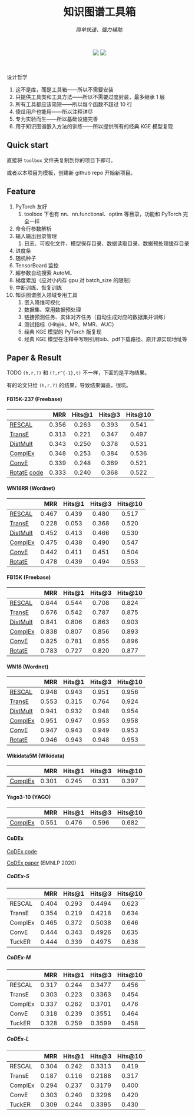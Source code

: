 <h1 align="center">知识图谱工具箱</h1>

*<p align="center">简单快速、强力辅助.</p>*

<br/>
<p align="center">
  <a href="https://github.com/LinXueyuanStdio/KGE-toolbox"><img src="https://img.shields.io/badge/license-Apache2.0-blue.svg?label=License&style=flat" /></a>
  <a href="https://github.com/LinXueyuanStdio/KGE-toolbox"><img src="https://img.shields.io/badge/PRs-welcome-brightgreen.svg?style=flat" /></a>
</p>
<br/>

设计哲学

1. 这不是库，而是工具箱——所以不需要安装
2. 只提供工具类和工具方法——所以不需要过度封装，最多继承 1 层
3. 所有工具都应该简短——所以每个函数不超过 10 行
4. 傻瓜用户也能用——所以注释详尽
5. 专为实验而生——所以基础设施完善
6. 用于知识图谱嵌入方法的训练——所以提供所有的经典 KGE 模型复现

## Quick start

直接将 `toolbox` 文件夹复制到你的项目下即可。

或者以本项目为模板，创建新 github repo 开始新项目。

## Feature

1. PyTorch 友好
    1. toolbox 下也有 nn、nn.functional、optim 等目录，功能和 PyTorch 完全一样
2. 命令行参数解析
3. 输入输出目录管理
    1. 日志、可视化文件、模型保存目录、数据读取目录、数据预处理缓存目录
4. 进度条
5. 随机种子
6. TensorBoard 监控
7. 超参数自动搜索 AutoML
8. 梯度累加（应对小内存 gpu 对 batch_size 的限制）
9. 中断训练、恢复训练
2. 知识图谱嵌入领域专用工具
    1. 嵌入降维可视化
    2. 数据集、常用数据预处理
    3. 链接预测任务、实体对齐任务（自动生成对应的数据集并训练）
    4. 测试指标（Hit@k、MR、MMR、AUC）
    5. 经典 KGE 模型的 PyTorch 版复现
    6. 经典 KGE 模型在注释中写明引用bib、pdf下载路径、原开源实现地址等

## Paper & Result

TODO `(h,r,?)` 和 `(?,r^{-1},t)` 不一样，下面的是平均结果。

有的论文只给 `(h,r,?)` 的结果，导致结果偏高，很坑。

#### FB15K-237 (Freebase)

|                                                                                                                                  |   MRR | Hits@1 | Hits@3 | Hits@10 |
| -------------------------------------------------------------------------------------------------------------------------------- | ----: | :----: | :----: | :-----: |
| [RESCAL](http://www.icml-2011.org/papers/438_icmlpaper.pdf)                                                                      | 0.356 | 0.263  | 0.393  |  0.541  |
| [TransE](https://papers.nips.cc/paper/5071-translating-embeddings-for-modeling-multi-relational-data)                            | 0.313 | 0.221  | 0.347  |  0.497  |
| [DistMult](https://www.microsoft.com/en-us/research/wp-content/uploads/2016/02/ICLR2015_updated.pdf)                             | 0.343 | 0.250  | 0.378  |  0.531  |
| [ComplEx](http://proceedings.mlr.press/v48/trouillon16.pdf)                                                                      | 0.348 | 0.253  | 0.384  |  0.536  |
| [ConvE](https://arxiv.org/abs/1707.01476)                                                                                        | 0.339 | 0.248  | 0.369  |  0.521  |
| [RotatE](https://openreview.net/pdf?id=HkgEQnRqYQ) [code](https://github.com/DeepGraphLearning/KnowledgeGraphEmbedding) | 0.333 | 0.240  | 0.368  |  0.522  |

#### WN18RR (Wordnet)

|                                                                                                       |   MRR | Hits@1 | Hits@3 | Hits@10 |
| ----------------------------------------------------------------------------------------------------- | ----: | :----: | :----: | :-----: |
| [RESCAL](http://www.icml-2011.org/papers/438_icmlpaper.pdf)                                           | 0.467 | 0.439  | 0.480  |  0.517  |
| [TransE](https://papers.nips.cc/paper/5071-translating-embeddings-for-modeling-multi-relational-data) | 0.228 | 0.053  | 0.368  |  0.520  |
| [DistMult](https://www.microsoft.com/en-us/research/wp-content/uploads/2016/02/ICLR2015_updated.pdf)  | 0.452 | 0.413  | 0.466  |  0.530  |
| [ComplEx](http://proceedings.mlr.press/v48/trouillon16.pdf)                                           | 0.475 | 0.438  | 0.490  |  0.547  |
| [ConvE](https://arxiv.org/abs/1707.01476)                                                             | 0.442 | 0.411  | 0.451  |  0.504  |
| [RotatE](https://openreview.net/pdf?id=HkgEQnRqYQ)                                                    | 0.478 | 0.439  | 0.494  |  0.553  |

#### FB15K (Freebase)

|                                                                                                       |   MRR | Hits@1 | Hits@3 | Hits@10 |
| ----------------------------------------------------------------------------------------------------- | ----: | :----: | :----: | :-----: |
| [RESCAL](http://www.icml-2011.org/papers/438_icmlpaper.pdf)                                           | 0.644 | 0.544  | 0.708  |  0.824  |
| [TransE](https://papers.nips.cc/paper/5071-translating-embeddings-for-modeling-multi-relational-data) | 0.676 | 0.542  | 0.787  |  0.875  |
| [DistMult](https://www.microsoft.com/en-us/research/wp-content/uploads/2016/02/ICLR2015_updated.pdf)  | 0.841 | 0.806  | 0.863  |  0.903  |
| [ComplEx](http://proceedings.mlr.press/v48/trouillon16.pdf)                                           | 0.838 | 0.807  | 0.856  |  0.893  |
| [ConvE](https://arxiv.org/abs/1707.01476)                                                             | 0.825 | 0.781  | 0.855  |  0.896  |
| [RotatE](https://openreview.net/pdf?id=HkgEQnRqYQ)                                                    | 0.783 | 0.727  | 0.820  |  0.877  |

#### WN18 (Wordnet)

|                                                                                                       |   MRR | Hits@1 | Hits@3 | Hits@10 |
| ----------------------------------------------------------------------------------------------------- | ----: | :----: | :----: | :-----: |
| [RESCAL](http://www.icml-2011.org/papers/438_icmlpaper.pdf)                                           | 0.948 | 0.943  | 0.951  |  0.956  |
| [TransE](https://papers.nips.cc/paper/5071-translating-embeddings-for-modeling-multi-relational-data) | 0.553 | 0.315  | 0.764  |  0.924  |
| [DistMult](https://www.microsoft.com/en-us/research/wp-content/uploads/2016/02/ICLR2015_updated.pdf)  | 0.941 | 0.932  | 0.948  |  0.954  |
| [ComplEx](http://proceedings.mlr.press/v48/trouillon16.pdf)                                           | 0.951 | 0.947  | 0.953  |  0.958  |
| [ConvE](https://arxiv.org/abs/1707.01476)                                                             | 0.947 | 0.943  | 0.949  |  0.953  |
| [RotatE](https://openreview.net/pdf?id=HkgEQnRqYQ)                                                    | 0.946 | 0.943  | 0.948  |  0.953  |

#### Wikidata5M (Wikidata)

|                                                             |   MRR | Hits@1 | Hits@3 | Hits@10 |
| ----------------------------------------------------------- | ----: | :----: | :----: | :-----: |
| [ComplEx](http://proceedings.mlr.press/v48/trouillon16.pdf) | 0.301 | 0.245  | 0.331  |  0.397  |

#### Yago3-10 (YAGO)

|                                                             |   MRR | Hits@1 | Hits@3 | Hits@10 |
| ----------------------------------------------------------- | ----: | :----: | :----: | :-----: |
| [ComplEx](http://proceedings.mlr.press/v48/trouillon16.pdf) | 0.551 | 0.476  | 0.596  |  0.682  |

#### CoDEx

[CoDEx code](https://github.com/tsafavi/codex)

[CoDEx paper](https://arxiv.org/pdf/2009.07810.pdf) (EMNLP 2020)

##### CoDEx-S

|         |   MRR | Hits@1 | Hits@3 | Hits@10 |
| ------- | ----: | :----: | :----: | :-----: |
| RESCAL  | 0.404 | 0.293  | 0.4494 |  0.623  |
| TransE  | 0.354 | 0.219  | 0.4218 |  0.634  |
| ComplEx | 0.465 | 0.372  | 0.5038 |  0.646  |
| ConvE   | 0.444 | 0.343  | 0.4926 |  0.635  |
| TuckER  | 0.444 | 0.339  | 0.4975 |  0.638  |

##### CoDEx-M

|         |   MRR | Hits@1 | Hits@3 | Hits@10 |
| ------- | ----: | :----: | :----: | :-----: |
| RESCAL  | 0.317 | 0.244  | 0.3477 |  0.456  |
| TransE  | 0.303 | 0.223  | 0.3363 |  0.454  |
| ComplEx | 0.337 | 0.262  | 0.3701 |  0.476  |
| ConvE   | 0.318 | 0.239  | 0.3551 |  0.464  |
| TuckER  | 0.328 | 0.259  | 0.3599 |  0.458  |

##### CoDEx-L

|         |   MRR | Hits@1 | Hits@3 | Hits@10 |
| ------- | ----: | :----: | :----: | :-----: |
| RESCAL  | 0.304 | 0.242  | 0.3313 |  0.419  |
| TransE  | 0.187 | 0.116  | 0.2188 |  0.317  |
| ComplEx | 0.294 | 0.237  | 0.3179 |  0.400  |
| ConvE   | 0.303 | 0.240  | 0.3298 |  0.420  |
| TuckER  | 0.309 | 0.244  | 0.3395 |  0.430  |

